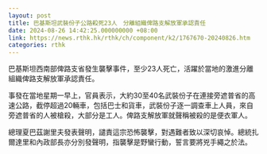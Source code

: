 ```yaml
---
layout: post
title: 巴基斯坦武裝份子公路殺死23人　分離組織俾路支解放軍承認責任
date: 2024-08-26 14:42:25.000000000 +08:00
link: https://news.rthk.hk/rthk/ch/component/k2/1767670-20240826.htm
categories: rthk
---
```


巴基斯坦西南部俾路支省發生襲擊事件，至少23人死亡，活躍於當地的激進分離組織俾路支解放軍承認責任。

事發在當地星期一早上，官員表示，大約30至40名武裝份子在連接旁遮普省的高速公路，截停超過20輛車，包括巴士和貨車，武裝份子逐一調查車上人員，來自旁遮普省的人被槍殺，大部分是工人。俾路支解放軍就聲稱被殺的是便衣軍人。

總理夏巴茲謝里夫發表聲明，譴責這宗恐怖襲擊，對遇難者致以深切哀悼。總統扎爾達里和內政部長亦分別發聲明，指襲擊是野蠻行動，誓言要將兇手繩之於法。
